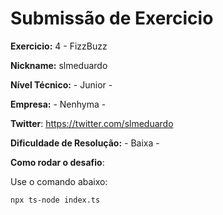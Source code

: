 # Submissão de Exercicio

**Exercicio:** 4 - FizzBuzz

**Nickname:** slmeduardo

**Nível Técnico:** - Junior -

**Empresa:** - Nenhyma -

**Twitter**: https://twitter.com/slmeduardo

**Dificuldade de Resolução:** - Baixa -

**Como rodar o desafio**:

Use o comando abaixo:

```bash
npx ts-node index.ts
```
